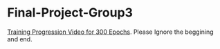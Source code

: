# Final-Project-Group3

[Training Progression Video for 300 Epochs](https://drive.google.com/file/d/1PylD3vv0rebz-yizGfe6rNLCY2ENU2AP/view?usp=share_link). Please Ignore the beggining and end.
